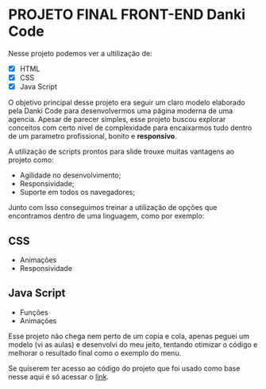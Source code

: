 # PROJETO FINAL FRONT-END Danki Code

Nesse projeto podemos ver a ultilização de: <br>
 - [X] HTML <br>
 - [X] CSS<br>
 - [X] Java Script<br>
 
O objetivo principal desse projeto era seguir um claro modelo elaborado pela Danki Code para desenvolvermos uma página moderna de uma agencia.
Apesar de parecer simples, esse projeto buscou explorar conceitos com certo nivel de complexidade para encaixarmos tudo dentro de um parametro profissional, bonito e **responsivo**.

A utilização de scripts prontos para slide trouxe muitas vantagens ao projeto como:

- Agilidade no desenvolvimento;
- Responsividade;
- Suporte em todos os navegadores;

Junto com isso conseguimos treinar a utilização de opções que encontramos dentro de uma linguagem, como por exemplo:

## CSS

- Animações
- Responsividade

## Java Script

- Funções
- Animações

Esse projeto não chega nem perto de um copia e cola, apenas peguei um modelo (vi as aulas) e desenvolvi do meu jeito, tentando otimizar o código e melhorar o resultado final como o exemplo do menu. 

Se quiserem ter acesso ao código do projeto que foi usado como base nesse aqui é só acessar o [link](https://drive.google.com/file/d/1-kr-F3yp5QRhOf-MjrO5kiRmZ_3BrneD/view). 
